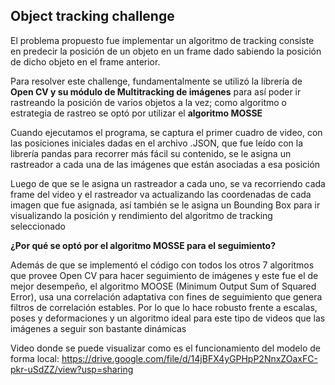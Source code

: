 ## Object tracking challenge
El problema propuesto fue implementar un algoritmo de tracking consiste en predecir la posición de un objeto en un 
frame dado sabiendo la posición de dicho objeto en el frame anterior.

Para resolver este challenge, fundamentalmente se utilizó la librería de **Open CV y su módulo de
Multitracking de imágenes** para así poder ir rastreando la posición de varios objetos a la vez; como 
algoritmo o estrategia de rastreo se optó por utilizar el **algoritmo MOSSE** 

Cuando ejecutamos el programa, se captura el primer cuadro de video, con las posiciones iniciales dadas en el archivo
.JSON, que fue leído con la librería pandas para recorrer más fácil su contenido, se le asigna un rastreador a cada una
de las imágenes que están asociadas a esa posición

Luego de que se le asigna un rastreador a cada uno, se va recorriendo cada frame del video y el rastreador va actualizando
las coordenadas de cada imagen que fue asignada, así también se le asigna un Bounding Box para ir visualizando la posición
y rendimiento del algoritmo de tracking seleccionado

**¿Por qué se optó por el algoritmo MOSSE para el seguimiento?**

Además de que se implementó el código con todos los otros 7 algoritmos que provee Open CV para hacer seguimiento de imágenes
y este fue el de mejor desempeño, el algoritmo MOOSE (Minimum Output Sum of Squared Error), usa una correlación adaptativa
con fines de seguimiento que genera filtros de correlación estables. Por lo que lo hace robusto frente a escalas, poses y deformaciones
y un algoritmo ideal para este tipo de videos que las imágenes a seguir son bastante dinámicas


Video donde se puede visualizar como es el funcionamiento del modelo de forma local: https://drive.google.com/file/d/14jBFX4yGPHpP2NnxZOaxFC-pkr-uSdZZ/view?usp=sharing

